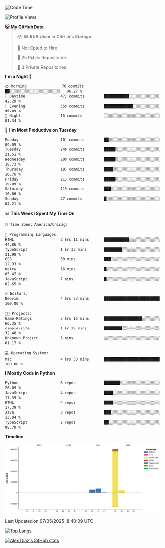<!--START_SECTION:waka-->
![Code Time](http://img.shields.io/badge/Code%20Time-25%20hrs%207%20mins-blue)

![Profile Views](http://img.shields.io/badge/Profile%20Views-0-blue)

**🐱 My GitHub Data** 

> 📦 55.5 kB Used in GitHub's Storage 
 > 
> 🚫 Not Opted to Hire
 > 
> 📜 25 Public Repositories 
 > 
> 🔑 3 Private Repositories 
 > 
**I'm a Night 🦉** 

```text
🌞 Morning                70 commits          ██░░░░░░░░░░░░░░░░░░░░░░░   06.27 % 
🌆 Daytime                472 commits         ███████████░░░░░░░░░░░░░░   42.29 % 
🌃 Evening                559 commits         █████████████░░░░░░░░░░░░   50.09 % 
🌙 Night                  15 commits          ░░░░░░░░░░░░░░░░░░░░░░░░░   01.34 % 
```
📅 **I'm Most Productive on Tuesday** 

```text
Monday                   101 commits         ██░░░░░░░░░░░░░░░░░░░░░░░   09.05 % 
Tuesday                  240 commits         █████░░░░░░░░░░░░░░░░░░░░   21.51 % 
Wednesday                209 commits         █████░░░░░░░░░░░░░░░░░░░░   18.73 % 
Thursday                 187 commits         ████░░░░░░░░░░░░░░░░░░░░░   16.76 % 
Friday                   213 commits         █████░░░░░░░░░░░░░░░░░░░░   19.09 % 
Saturday                 119 commits         ███░░░░░░░░░░░░░░░░░░░░░░   10.66 % 
Sunday                   47 commits          █░░░░░░░░░░░░░░░░░░░░░░░░   04.21 % 
```


📊 **This Week I Spent My Time On** 

```text
🕑︎ Time Zone: America/Chicago

💬 Programming Languages: 
HTML                     2 hrs 11 mins       ███████████░░░░░░░░░░░░░░   44.86 % 
TypeScript               1 hr 33 mins        ████████░░░░░░░░░░░░░░░░░   31.90 % 
CSS                      38 mins             ███░░░░░░░░░░░░░░░░░░░░░░   12.93 % 
netrw                    16 mins             █░░░░░░░░░░░░░░░░░░░░░░░░   05.47 % 
JavaScript               7 mins              █░░░░░░░░░░░░░░░░░░░░░░░░   02.65 % 

🔥 Editors: 
Neovim                   4 hrs 53 mins       █████████████████████████   100.00 % 

🐱‍💻 Projects: 
Game-Ratings             3 hrs 15 mins       █████████████████░░░░░░░░   66.35 % 
simple-site              1 hr 35 mins        ████████░░░░░░░░░░░░░░░░░   32.48 % 
Unknown Project          3 mins              ░░░░░░░░░░░░░░░░░░░░░░░░░   01.17 % 

💻 Operating System: 
Mac                      4 hrs 53 mins       █████████████████████████   100.00 % 
```

**I Mostly Code in Python** 

```text
Python                   6 repos             ███████░░░░░░░░░░░░░░░░░░   26.09 % 
JavaScript               4 repos             ████░░░░░░░░░░░░░░░░░░░░░   17.39 % 
HTML                     4 repos             ████░░░░░░░░░░░░░░░░░░░░░   17.39 % 
Java                     3 repos             ███░░░░░░░░░░░░░░░░░░░░░░   13.04 % 
TypeScript               2 repos             ██░░░░░░░░░░░░░░░░░░░░░░░   08.70 % 
```



**Timeline**

![Lines of Code chart](https://raw.githubusercontent.com/imloadinqqq/imloadinqqq/main/assets/bar_graph.png)


 Last Updated on 07/05/2025 18:40:09 UTC
<!--END_SECTION:waka-->

[![Top Langs](https://github-readme-stats.vercel.app/api/top-langs/?username=imloadinqqq)](https://github.com/anuraghazra/github-readme-stats)

[![Alex Diaz's GitHub stats](https://github-readme-stats.vercel.app/api?username=imloadinqqq&show_icons=true&theme=gradient)](https://github.com/anuraghazra/github-readme-stats)
